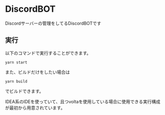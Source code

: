 # DiscordBOT
Discordサーバーの管理をしてるDiscordBOTです

## 実行
以下のコマンドで実行することができます。
```
yarn start
```
また、ビルドだけをしたい場合は
```
yarn build
```
でビルドできます。

IDEA系のIDEを使っていて、且つvoltaを使用している場合に使用できる実行構成が最初から用意されています。
